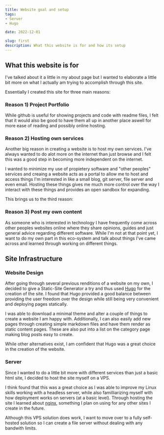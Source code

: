 ```yaml
---
title: Website goal and setup
tags:
- Server
- Hugo

date: 2022-12-01

slug: first
description: What this website is for and how its setup
---
```


## What this website is for

I've talked about it a little in my about page but I wanted to elaborate a
little bit more on what I actually am trying to accomplish through this site.

Essentially I created this site for three main reasons:

### Reason 1) Project Portfolio

While github is useful for showing projects and code with readme files, I felt
that it would also be good to have them all up in another place aswell for more
ease of reading and possibly online hosting.

### Reason 2) Hosting own services

Another big reason in creating a website is to host my own services. I've
always wanted to do alot more on the internet than just browse and I felt this
was a good step in becoming more independent on the internet.

I wanted to minimize my use of propietery software and "other peoples" services
and creaing a website acts as a portal to allow me to host and access things
I'm interested in like a small blog, git server, file server and even email.
Hosting these things gives me much more control over the way I interact with
these things and provides an open sandbox for expanding.

This brings us to the third reason:

### Reason 3) Post my own content

As someone who is interested in technology I have frequently come across other
peoples websites online where they share opinions, guides and just general
advice regarding different software. While I'm not at that point yet, I want to
do my own part in this eco-system and talk about things I've came across and
learned through working on different things.

## Site Infrastructure

### Website Design

After going through several previous renditions of a website on my own, I
decided to give a Static-Site Generator a try and thus used
[Hugo](https://gohugo.io/) for the creation of the site. I found that Hugo
provided a good balance between providing the user freedom over the design
while still being very convenient and deploying pages statically.

I was able to download a minimal theme and alter a couple of things to create a
website I am happy with. Additionally, I can also easily add new pages through
creating simple markdown files and have them render as static content pages.
These are also put into a list on the category page making blog posts easy to
create.

While other alternatives exist, I am confident that Hugo was a great choice in
the creation of the website.

### Server

Since I wanted to do a little bit more with different services than just a
basic html site, I decided to host the site myself on a VPS. 

I think found that this was a great choice as I was able to improve my Linux
skills working with a headless server, while also familliarizing myself with
how deployment works on servers (at a basic level). Through hosting the site I
learned about [nginx](https://nginx.org/en/), something I plan on using for any
other sites I create in the future.

Although this VPS solution does work, I want to move over to a fully
self-hosted solution so I can create a file server without dealing with any
bandwith limits.
